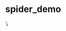 # spider_demo

￼ܻܻܻܻܻܻܻܻܻܻܻܻܻܻܻܻܻܻܻܻܻܻܻܻܻܻܻܻܻܻܻܻܻܻܻܻܻܻܻܻܻܻܻܻܻܻܻܻܻܻܻܻܻܻܻܻܻܻܻܻܻܻܻܻܻܻܻܻܻܻܻܻܻܻܻܻܻܻܻܻܻܻܻܻܻܻܻܻܻܻܻܻܻܻܻܻܻܻܻܻܻܻܻܻܻܻܻܻܻܻܻܻܻܻܻܻܻܻܻܻܻܻܻܻܻܻܻܻܻܻܻܻܻܻܻܻܻܻܻܻܻܻܻܻܻܻܻܻܻܻܻܻܻܻܻܻܻܻܻܻܻܻܻܻܻܻܻܻܻܻܻܻܻܻܻܻܻܻܻܻܻܻܻܻܻܻܻܻܻܻܻܻܻܻܻܻܻܻܻܻܻܻܻܻܻܻܻܻܻܻܻܻܻܻܻܻܻܻܻܻܻܻܻܻܻܻܻܻܻܻܻܻܻܻܻܻܻܻܻܻܻܻܻܻܻܻܻܻܻܻܻܻܻܻܻܻܻܻܻܻܻܻܻܻܻܻܻܻܻܻܻܻܻܻܻܻܻܻܻܻܻܻܻܻܻܻܻܻܻܻܻܻܻܻܻܻܻܻܻܻܻܻܻܻܻܻܻܻܻܻܻܻܻܻܻܻܻܻܻܻܻܻܻܻܻܻܻܻܻܻܻܻܻܻܻܻܻܻܻܻܻܻܻܻܻܻܻܻܻܻܻܻܻܻܻܻܻܻܻܻܻܻܻܻܻܻܻܻܻܻܻܻܻܻܻܻܻܻܻܻܻܻܻܻܻܻܻܻܻܻܻܻܻܻܻܻܻܻܻܻܻܻܻܻܻܻܻܻܻܻܻܻܻܻܻܻܻܻܻܻܻܻܻܻܻܻܻܻܻܻܻܻܻܻܻܻܻܻܻܻܻܻܻܻܻܻܻܻܻܻܻܻܻܻܻܻܻܻܻܻܻܻܻܻܻܻܻܻܻܻܻܻܻܻܻܻܻܻܻܻܻܻܻܻܻܻܻܻܻܻܻܻܻܻܻܻܻܻܻܻܻܻܻܻܻܻܻܻܻܻܻܻܻܻܻܻܻܻܻܻܻܻܻܻܻܻܻܻܻܻܻܻܻܻܻܻܻܻܻܻܻܻܻܻܻܻܻܻܻܻܻܻܻܻܻܻܻܻܻܻܻܻܻܻܻܻܻܻܻܻܻܻܻܻܻܻܻܻܻܻܻܻܻܻܻܻܻܻܻܻܻܻܻܻܻܻܻܻܻܻܻܻܻܻܻܻܻܻܻܻܻܻܻܻܻܻܻܻܻܻܻܻܻܻܻܻܻܻܻܻܻܻܻܻܻܻܻܻܻܻܻܻܻܻܻܻܻܻܻܻܻܻܻܻܻܻܻܻܻܻܻܻܻܻܻܻܻܻܻܻܻܻܻܻܻܻܻܻܻܻܻܻܻܻܻܻܻܻܻܻܻܻܻܻܻܻܻܻܻܻܻܻܻܻܻܻܻܻܻܻܻܻܻܻܻܻܻܻܻܻܻܻܻܻܻܻܻܻܻܻܻܻܻܻܻܻܻܻܻܻܻܻܻܻܻܻܻܻܻܻܻܻܻܻܻܻܻܻܻܻܻܻܻܻܻܻܻܻܻܻܻܻܻܻܻܻܻܻܻܻܻܻܻܻܻܻܻܻܻܻܻܻܻܻܻܻܻܻܻܻܻܻܻܻܻܻܻܻܻܻܻܻܻܻܻܻܻܻܻܻܻܻܻܻܻܻܻܻܻܻܻܻܻܻܻܻܻܻܻܻܻܻܻܻܻܻܻܻܻܻܻܻܻܻܻܻܻܻܻܻܻܻܻܻܻܻܻܻܻܻܻܻܻܻܻܻܻܻܻܻܻܻܻܻܻܻܻܻܻܻܻܻܻܻܻܻܻܻܻܻܻܻܻܻܻܻܻܻܻܻܻܻܻܻܻܻܻܻܻܻܻܻܻܻܻܻܻܻܻܻܻܻܻܻܻܻܻܻܻܻܻܻܻܻܻܻܻܻܻܻܻܻܻܻܻܻܻܻܻܻܻܻܻܻܻܻܻܻܻܻܻܻܻܻܻܻܻܻܻܻܻܻܻܻܻܻܻܻܻܻܻܻܻܻܻܻܻܻܻܻܻܻܻܻܻܻܻܻܻܻܻܻܻܻܻܻܻܻܻܻܻܻܻܻܻܻܻܻܻܻܻܻܻܻܻܻܻܻܻܻܻܻܻܻܻܻܻܻܻܻܻܻܻܻܻܻܻܻܻܻܻܻܻܻܻܻܻܻܻܻܻܻܻܻܻܻܻܻܻܻܻܻܻܻܻܻܻܻܻܻܻܻܻܻܻܻܻܻܻܻܻܻܻܻܻܻܻܻܻܻܻܻܻܻܻܻܻܻܻܻܻܻܻܻܻܻܻܻܻܻܻܻܻܻܻܻܻܻܻܻܻܻܻܻܻܻܻܻܻܻܻܻܻܻܻܻܻܻܻܻܻܻܻܻܻܻܻܻܻܻܻܻܻܻܻܻܻܻܻܻܻܻܻܻܻܻܻܻܻܻܻܻܻܻܻܻܻܻܻܻܻܻܻܻܻܻܻܻܻܻܻܻܻܻܻܻܻܻܻܻܻܻܻܻܻܻܻܻܻܻܻܻܻܻܻܻܻܻܻܻܻܻܻܻܻܻܻܻܻܻܻܻܻܻܻܻܻܻܻܻܻܻܻܻܻܻܻܻܻܻܻܻܻܻܻܻܻܻܻܻܻܻܻܻܻܻܻܻܻܻܻܻܻܻܻܻܻܻܻܻܻܻܻܻܻܻܻܻܻܻܻܻܻܻܻܻܻܻܻܻܻܻܻܻܻܻܻܻܻܻܻܻܻܻܻܻܻܻܻܻܻܻܻܻܻܻܻܻܻܻܻܻܻܻܻܻܻܻܻܻܻܻܻܻܻܻܻܻܻܻܻܻܻܻܻܻܻܻܻܻܻܻܻܻܻܻܻܻܻܻܻܻܻܻܻܻܻܻܻܻܻܻܻܻܻܻܻܻܻܻܻܻܻܻܻܻܻܻܻܻܻܻܻܻܻܻܻܻܻܻܻܻܻܻܻܻܻܻܻܻܻܻܻܻܻܻܻܻܻܻܻܻܻܻܻܻܻܻܻܻܻܻܻܻܻܻܻܻܻܻܻܻܻܻܻܻܻܻܻܻܻܻܻܻܻܻܻܻܻܻܻܻܻܻܻܻܻܻܻܻܻܻܻܻܻܻܻܻܻܻܻܻܻܻܻܻܻܻܻܻܻܻܻܻܻܻܻܻܻܻܻܻܻܻܻܻܻܻܻܻܻܻܻܻܻܻܻܻܻܻܻܻܻܻܻܻܻܻܻܻܻܻܻܻܻܻܻܻܻܻܻܻܻܻܻܻܻܻܻܻܻܻܻܻܻܻܻܻܻܻܻܻܻܻܻܻܻܻܻܻܻܻܻܻܻܻܻܻܻܻܻܻܻܻܻܻܻܻܻܻܻܻܻܻܻܻܻܻܻܻܻܻܻܻܻܻܻܻܻܻܻܻܻܻܻܻܻܻܻܻܻܻܻܻܻܻܻܻܻܻܻܻܻܻܻܻܻܻܻܻܻܻܻܻܻܻܻܻܻܻܻܻܻܻܻܻܻܻܻܻܻܻܻܻܻܻܻܻܻܻܻܻܻܻܻܻܻܻܻܻܻܻܻܻܻܻܻܻܻܻܻܻܻܻܻܻܻܻܻܻܻܻܻܻܻܻܻܻܻܻܻܻܻܻܻܻܻܻܻܻܻܻܻܻܻܻܻܻܻܻܻܻܻܻܻܻܻܻܻܻܻܻܻܻܻܻܻܻܻܻܻܻܻܻܻܻܻܻܻܻܻܻܻܻܻܻܻܻܻܻܻܻܻܻܻܻܻܻܻܻܻܻܻܻܻܻܻܻܻܻܻܻܻܻܻܻܻܻܻܻܻܻܻܻܻܻܻܻܻܻܻܻܻܻܻܻܻܻܻܻܻܻܻܻܻܻܻܻܻܻܻܻܻܻܻܻܻܻܻܻܻܻܻܻܻܻܻܻܻܻܻܻܻܻܻܻܻܻܻܻܻܻܻܻܻܻܻܻܻܻܻܻܻܻܻܻܻܻܻܻܻܻܻܻܻܻܻܻܻܻܻܻܻܻܻܻܻܻܻܻܻܻܻܻܻܻܻܻܻܻܻܻܻܻܻܻܻܻܻܻܻܻܻܻܻܻܻܻܻܻܻܻܻܻܻܻܻܻܻܻܻܻܻܻܻܻܻܻܻܻܻܻܻܻܻܻܻܻܻܻܻܻܻܻܻܻܻܻܻܻܻܻܻܻܻܻܻܻܻܻܻܻܻܻܻܻܻܻܻܻܻܻܻܻܻܻܻܻܻܻܻܻܻܻܻܻܻܻܻܻܻܻܻܻܻܻܻܻܻܻܻܻܻܻܻܻܻܻܻܻܻܻܻܻܻܻܻܻܻܻܻܻܻܻܻܻܻܻܻܻܻܻܻܻܻܻܻܻܻܻܻܻܻܻܻܻܻܻܻܻܻܻܻܻܻܻܻܻܻܻܻܻܻܻܻܻܻܻܻܻܻܻܻܻܻܻܻܻܻܻܻܻܻܻܻܻܻܻܻܻܻܻܻܻܻܻܻܻܻܻܻܻܻܻܻܻܻܻܻܻܻܻܻܻܻܻܻܻܻܻܻܻܻܻܻܻܻܻܻܻܻܻܻܻܻܻܻܻܻܻܻܻܻܻܻܻܻܻܻܻܻܻܻܻܻܻܻܻܻܻܻܻܻܻܻܻܻܻܻܻܻܻܻܻܻܻܻܻܻܻܻܻܻܻܻܻܻܻܻܻܻܻܻܻܻܻܻܻܻܻܻܻܻܻܻܻܻܻܻܻܻܻܻܻܻܻܻܻܻܻܻܻܻܻܻܻܻܻܻܻܻܻܻܻܻܻܻܻܻܻܻܻܻܻܻܻܻܻܻܻܻܻܻܻܻܻܻܻܻܻܻܻܻܻܻܻܻܻܻܻܻܻܻܻܻܻܻܻܻܻܻܻܻܻܻܻܻܻܻܻܻܻܻܻܻܻܻܻܻܻܻܻܻܻܻܻܻܻܻܻܻܻܻܻܻܻܻܻܻܻܻܻܻܻܻܻܻܻܻܻܻܻܻܻܻܻܻܻܻܻܻܻܻܻܻܻܻܻܻܻܻܻܻܻܻܻܻܻܻܻܻܻܻܻܻܻܻܻܻܻܻܻܻܻܻܻܻܻܻܻܻܻܻܻܻܻܻܻܻܻܻܻܻܻܻܻܻܻܻܻܻܻܻܻܻܻܻܻܻܻܻܻܻܻܻܻܻܻܻܻܻܻܻܻܻܻܻܻܻܻܻܻܻܻܻܻܻܻܻܻܻܻܻܻܻܻܻܻܻܻܻܻܻܻܻܻܻܻܻܻܻܻܻܻܻܻܻܻܻܻܻܻܻܻܻܻܻܻܻܻܻܻܻܻܻܻܻܻܻܻܻܻܻܻܻܻܻܻܻܻܻܻܻܻܻܻܻܻܻܻܻܻܻܻܻܻܻܻܻܻܻܻܻܻܻܻܻܻܻܻܻܻܻܻܻܻܻܻܻܻܻܻܻܻܻܻܻܻܻܻܻܻܻܻܻܻܻܻܻܻܻܻܻܻܻܻܻܻܻܻܻܻܻܻܻܻܻܻܻܻܻܻܻܻܻܻܻܻܻܻܻܻܻܻܻܻܻܻܻܻܻܻܻܻܻܻܻܻܻܻܻܻܻܻܻܻܻܻܻܻܻܻܻܻܻܻܻܻܻܻܻܻܻܻܻܻܻܻܻܻܻܻܻܻܻܻܻܻܻܻܻܻܻܻܻܻܻܻܻܻܻܻܻܻܻܻܻܻܻܻܻܻܻܻܻܻܻܻܻܻܻܻܻܻܻܻܻܻܻܻܻܻܻܻܻܻܻܻܻܻܻܻܻܻܻܻܻܻܻܻܻܻܻܻܻܻܻܻܻܻܻܻܻܻܻܻܻܻܻܻܻܻܻܻܻܻܻܻܻܻܻܻܻܻܻܻܻܻܻܻܻܻܻܻܻܻܻܻܻܻܻܻܻܻܻܻܻܻܻܻܻܻܻܻܻܻܻܻܻܻܻܻܻܻܻܻܻܻܻܻܻܻܻܻܻܻܻܻܻܻܻܻܻܻܻܻܻܻܻܻܻܻܻܻܻܻܻܻܻܻܻܻܻܻܻܻܻܻܻܻܻܻܻܻܻܻܻܻܻܻܻܻܻܻܻܻܻܻܻܻܻܻܻܻܻܻܻܻܻܻܻܻܻܻܻܻܻܻܻܻܻܻܻܻܻܻܻܻܻܻܻܻܻܻܻܻܻܻܻܻܻܻܻܻܻܻܻܻܻܻܻܻܻܻܻܻܻܻܻܻܻܻܻܻܻܻܻܻܻܻܻܻܻܻܻܻܻܻܻܻܻܻܻܻܻܻܻܻܻܻܻܻܻܻܻܻܻܻܻܻܻܻܻܻܻܻܻܻܻܻܻܻܻܻܻܻܻܻܻܻܻܻܻܻܻܻܻܻܻܻܻܻܻܻܻܻܻܻܻܻܻܻܻܻܻܻܻܻܻܻܻܻܻܻܻܻܻܻܻܻܻܻܻܻܻܻܻܻܻܻܻܻܻܻܻܻܻܻܻܻܻܻܻܻܻܻܻܻܻܻܻܻܻܻܻܻܻܻܻܻܻܻܻܻܻܻܻܻܻܻܻܻܻܻܻܻܻܻܻܻܻܻܻܻܻܻܻܻܻܻܻܻܻܻܻܻܻܻܻܻܻܻܻܻܻܻܻܻܻܻܻܻܻܻܻܻܻܻܻܻܻܻܻܻܻܻܻܻܻܻܻܻܻܻܻܻܻܻܻܻܻܻܻܻܻܻܻܻܻܻܻܻܻܻܻܻܻܻܻܻܻܻܻܻܻܻܻܻܻܻܻܻܻܻܻܻܻܻܻܻܻܻܻܻܻܻܻܻܻܻܻܻܻܻܻܻܻܻܻܻܻܻܻܻܻܻܻܻܻܻܻܻܻܻܻܻܻܻܻܻܻܻܻܻܻܻܻܻܻܻܻܻܻܻܻܻܻܻܻܻܻܻܻܻܻܻܻܻܻܻܻܻܻܻܻܻܻܻܻܻܻܻܻܻܻܻܻܻܻܻܻܻܻܻܻܻܻܻܻܻܻܻܻܻܻܻܻܻܻܻܻܻܻܻܻܻܻܻܻܻܻܻܻܻܻܻܻܻܻܻܻܻܻܻܻܻܻܻܻܻܻܻܻܻܻܻܻܻܻܻܻܻܻܻܻܻܻܻܻܻܻܻܻܻܻܻܻܻܻܻܻܻܻܻܻܻܻܻܻܻܻܻܻܻܻܻܻܻܻܻܻܻܻܻܻܻܻܻܻܻܻܻܻܻܻܻܻܻܻܻܻܻܻܻܻܻܻܻܻܻܻܻܻܻܻܻܻܻܻܻܻܻܻܻܻܻܻܻܻܻܻܻܻܻܻܻܻܻܻܻܻܻܻܻܻܻܻܻܻܻܻܻܻܻܻܻܻܻܻܻܻܻܻܻܻܻܻܻܻܻܻܻܻܻܻܻܻܻܻܻܻܻܻܻܻܻܻܻܻܻܻܻܻܻܻܻܻܻܻܻܻܻܻܻܻܻܻܻܻܻܻܻܻܻܻܻܻܻܻܻܻܻܻܻܻܻܻܻܻܻܻܻܻܻܻܻܻܻܻܻܻܻܻܻܻܻܻܻܻܻܻܻܻܻܻܻܻܻܻܻܻܻܻܻܻܻܻܻܻܻܻܻܻܻܻܻܻܻܻܻܻܻܻܻܻܻܻܻܻܻܻܻܻܻܻܻܻܻܻܻܻܻܻܻܻܻܻܻܻܻܻܻܻܻܻܻܻܻܻܻܻܻܻܻܻܻܻܻܻܻܻܻܻܻܻܻܻܻܻܻܻܻܻܻܻܻܻܻܻܻܻܻܻܻܻܻܻܻܻܻܻܻܻܻܻܻܻܻܻܻܻܻܻܻܻܻܻܻܻܻܻܻܻܻܻܻܻܻܻܻܻܻܻܻܻܻܻܻܻܻܻܻܻܻܻܻܻܻܻܻܻܻܻܻܻܻܻܻܻܻܻܻܻܻܻܻܻܻܻܻܻܻܻܻܻܻܻܻܻܻܻܻܻܻܻܻܻܻܻܻܻܻܻܻܻܻܻܻܻܻܻܻܻܻܻܻܻܻܻܻܻܻܻܻܻܻܻܻܻܻܻܻܻܻܻܻܻܻܻܻܻܻܻܻܻܻܻܻܻܻܻܻܻܻܻܻܻܻܻܻܻܻܻܻܻܻܻܻܻܻܻܻܻܻܻܻܻܻܻܻܻܻܻܻܻܻܻܻܻܻܻܻܻܻܻܻܻܻܻܻܻܻܻܻܻܻܻܻܻܻܻܻܻܻܻܻܻܻܻܻܻܻܻܻܻܻܻܻܻܻܻܻܻܻܻܻܻܻܻܻܻܻܻܻܻܻܻܻܻܻܻܻܻܻܻܻܻܻܻܻܻܻܻܻܻܻܻܻܻܻܻܻܻܻܻܻܻܻܻܻܻܻܻܻܻܻܻܻܻܻܻܻܻܻܻܻܻܻܻܻܻܻܻܻܻܻܻܻܻܻܻܻܻܻܻܻܻܻܻܻܻܻܻܻܻܻܻܻܻܻܻܻܻܻܻܻܻܻܻܻܻܻܻܻܻܻܻܻܻܻܻܻܻܻܻܻܻܻܻܻܻܻܻܻܻܻܻܻܻܻܻܻܻܻܻܻܻܻܻܻܻܻܻܻܻܻܻܻܻܻܻܻܻܻܻܻܻܻܻܻܻܻܻܻܻܻܻܻܻܻܻܻܻܻܻܻܻܻܻܻܻܻܻܻܻܻܻܻܻܻܻܻܻܻܻܻܻܻܻܻܻܻܻܻܻܻܻܻܻܻܻܻܻܻܻܻܻܻܻܻܻܻܻܻܻܻܻܻܻܻܻܻܻܻܻܻܻܻܻܻܻܻܻܻܻܻܻܻܻܻܻܻܻܻܻܻܻܻܻܻܻܻܻܻܻܻܻܻܻܻܻܻܻܻܻܻܻܻܻܻܻܻܻܻܻܻܻܻܻܻܻܻܻܻܻܻܻܻܻܻܻܻܻܻܻܻܻܻܻܻܻܻܻܻܻܻܻܻܻܻܻܻܻܻܻܻܻܻܻܻܻܻܻܻܻܻܻܻܻܻܻܻܻܻܻܻܻܻܻܻܻܻܻܻܻܻܻܻܻܻܻܻܻܻܻܻܻܻܻܻܻܻܻܻܻܻܻܻܻܻܻܻܻܻܻܻܻܻܻܻܻܻܻܻܻܻܻܻܻܻܻܻܻܻܻܻܻܻܻܻܻܻܻܻܻܻܻܻܻܻܻܻܻܻܻܻܻܻܻܻܻܻܻܻܻܻܻܻܻܻܻܻܻܻܻܻܻܻܻܻܻܻܻܻܻܻܻܻܻܻܻܻܻܻܻܻܻܻܻܻܻܻܻܻܻܻܻܻܻܻܻܻܻܻܻܻܻܻܻܻܻܻܻܻܻܻܻܻܻܻܻܻܻܻܻܻܻܻܻܻܻܻܻܻܻܻܻܻܻܻܻܻܻܻܻܻܻܻܻܻܻܻܻܻܻܻܻܻܻܻܻܻܻܻܻܻܻܻܻܻܻܻܻܻܻܻܻܻܻܻܻܻܻܻܻܻܻܻܻܻܻܻܻܻܻܻܻܻܻܻܻܻܻܻܻܻܻܻܻܻܻܻܻܻܻܻܻܻܻܻܻܻܻܻܻܻܻܻܻܻܻܻܻܻܻܻܻܻܻܻܻܻܻܻܻܻܻܻܻܻܻܻܻܻܻܻܻܻܻܻܻܻܻܻܻܻܻܻܻܻܻܻܻܻܻܻܻܻܻܻܻܻܻܻܻܻܻܻܻܻܻܻܻܻܻܻܻܻܻܻܻܻܻܻܻܻܻܻܻܻܻܻܻܻܻܻܻܻܻܻܻܻܻܻܻܻܻܻܻܻܻܻܻܻܻܻܻܻܻܻܻܻܻܻܻܻܻܻܻܻܻܻܻܻܻܻܻܻܻܻܻܻܻܻܻܻܻܻܻܻܻܻܻܻܻܻܻܻܻܻܻܻܻܻܻܻܻܻܻܻܻܻܻܻܻܻܻܻܻܻܻܻܻܻܻܻܻܻܻܻܻܻܻܻܻܻܻܻܻܻܻܻܻܻܻܻܻܻܻܻܻܻܻܻܻܻܻܻܻܻܻܻܻܻܻܻܻܻܻܻܻܻܻܻܻܻܻܻܻܻܻܻܻܻܻܻܻܻܻܻܻܻܻܻܻܻܻܻܻܻܻܻܻܻܻܻܻܻܻܻܻܻܻܻܻܻܻܻܻܻܻܻܻܻܻܻܻܻܻܻܻܻܻܻܻܻܻܻܻܻܻܻܻܻܻܻܻܻܻܻܻܻܻܻܻܻܻܻܻܻܻܻܻܻܻܻܻܻܻܻܻܻܻܻܻܻܻܻܻܻܻܻܻܻܻܻܻܻܻܻܻܻܻܻܻܻܻܻܻܻܻܻܻܻܻܻܻܻܻܻܻܻܻܻܻܻܻܻܻܻܻܻܻܻܻܻܻܻܻܻܻܻܻܻܻܻܻܻܻܻܻܻܻܻܻܻܻܻܻܻܻܻܻܻܻܻܻܻܻܻܻܻܻܻܻܻܻܻܻܻܻܻܻܻܻܻܻܻܻܻܻܻܻܻܻܻܻܻܻܻܻܻܻܻܻܻܻܻܻܻܻܻܻܻܻܻܻܻܻܻܻܻܻܻܻܻܻܻܻܻܻܻܻܻܻܻܻܻܻܻܻܻܻܻܻܻܻܻܻܻܻܻܻܻܻܻܻܻܻܻܻܻܻܻܻܻܻܻܻܻܻܻܻܻܻܻܻܻܻܻܻܻܻܻܻܻܻܻܻܻܻܻܻܻܻܻܻܻܻܻܻܻܻܻܻܻܻܻܻܻܻܻܻܻܻܻܻܻܻܻܻܻܻܻܻܻܻܻܻܻܻܻܻܻܻܻܻܻܻܻܻܻܻܻܻܻܻܻܻܻܻܻܻܻܻܻܻܻܻܻܻܻܻܻܻܻܻܻܻܻܻܻܻܻܻܻܻܻܻܻܻܻܻܻܻܻܻܻܻܻܻܻܻܻܻܻܻܻܻܻܻܻܻܻܻܻܻܻܻܻܻܻܻܻܻܻܻܻܻܻܻܻܻܻܻܻܻܻܻܻܻܻܻܻܻܻܻܻܻܻܻܻܻܻܻܻܻܻܻܻܻܻܻܻܻܻܻܻܻܻܻܻܻܻܻܻܻܻܻܻܻܻܻܻܻܻܻܻܻܻܻܻܻܻܻܻܻܻܻܻܻܻܻܻܻܻܻܻܻܻܻܻܻܻܻܻܻܻܻܻܻܻܻܻܻܻܻܻܻܻܻܻܻܻܻܻܻܻܻܻܻܻܻܻܻܻܻܻܻܻܻܻܻܻܻܻܻܻܻܻܻܻܻܻܻܻܻܻܻܻܻܻܻܻܻܻܻܻܻܻܻܻܻܻܻܻܻܻܻܻܻܻܻܻܻܻܻܻܻܻܻܻܻܻܻܻܻܻܻܻܻܻܻܻܻܻܻܻܻܻܻܻܻܻܻܻܻܻܻܻܻܻܻܻܻܻܻܻܻܻܻܻܻܻܻܻܻܻܻܻܻܻܻܻܻܻܻܻܻܻܻܻܻܻܻܻܻܻܻܻܻܻܻܻܻܻܻܻܻܻܻܻܻܻܻܻܻܻܻܻܻܻܻܻܻܻܻܻܻܻܻܻܻܻܻܻܻܻܻܻܻܻܻܻܻܻܻܻܻܻܻܻܻܻܻܻܻܻܻܻܻܻܻܻܻܻܻܻܻܻܻܻܻܻܻܻܻܻܻܻܻܻܻܻܻܻܻܻܻܻܻܻܻܻܻܻܻܻܻܻܻܻܻܻܻܻܻܻܻܻܻܻܻܻܻܻܻܻܻܻܻܻܻܻܻܻܻܻܻܻܻܻܻܻܻܻܻܻܻܻܻܻܻܻܻܻܻܻܻܻܻܻܻܻܻܻܻܻܻܻܻܻܻܻܻܻܻܻܻܻܻܻܻܻܻܻܻܻܻܻܻܻܻܻܻܻܻܻܻܻܻܻܻܻܻܻܻܻܻܻܻܻܻܻܻܻܻܻܻܻܻܻܻܻܻܻܻܻܻܻܻܻܻܻܻܻܻܻܻܻܻܻܻܻܻܻܻܻܻܻܻܻܻܻܻܻܻܻܻܻܻܻܻܻܻܻܻܻܻܻܻܻܻܻܻܻܻܻܻܻܻܻܻܻܻܻܻܻܻܻܻܻܻܻܻܻܻܻܻܻܻܻܻܻܻܻܻܻܻܻܻܻܻܻܻܻܻܻܻܻܻܻܻܻܻܻܻܻܻܻܻܻܻܻܻܻܻܻܻܻܻܻܻܻܻܻܻܻܻܻܻܻܻܻܻܻܻܻܻܻܻܻܻܻܻܻܻܻܻܻܻܻܻܻܻܻܻܻܻܻܻܻܻܻܻܻܻܻܻܻܻܻܻܻܻܻܻܻܻܻܻܻܻܻܻܻܻܻܻܻܻܻܻܻܻܻܻܻܻܻܻܻܻܻܻܻܻܻܻܻܻܻܻܻܻܻܻܻܻܻܻܻܻܻܻܻܻܻܻܻܻܻܻܻܻܻܻܻܻܻܻܻܻܻܻܻܻܻܻܻܻܻܻܻܻܻܻܻܻܻܻܻܻܻܻܻܻܻܻܻܻܻܻܻܻܻܻܻܻܻܻܻܻܻܻܻܻܻܻܻܻܻܻܻܻܻܻܻܻܻܻܻܻܻܻܻܻܻܻܻܻܻܻܻܻܻܻܻܻܻܻܻܻܻܻܻܻܻܻܻܻܻܻܻܻܻܻܻܻܻܻܻܻܻܻܻܻܻܻܻܻܻܻܻܻܻܻܻܻܻܻܻܻܻܻܻܻܻܻܻܻܻܻܻܻܻܻܻܻܻܻܻܻܻܻܻܻܻܻܻܻܻܻܻܻܻܻܻܻܻܻܻܻܻܻܻܻܻܻܻܻܻܻܻܻܻܻܻܻܻܻܻܻܻܻܻܻܻܻܻܻܻܻܻܻܻܻܻܻܻܻܻܻܻܻܻܻܻܻܻܻܻܻܻܻܻܻܻܻܻܻܻܻܻܻܻܻܻܻܻܻܻܻܻܻܻܻܻܻܻܻܻܻܻܻܻܻܻܻܻܻܻܻܻܻܻܻܻܻܻܻܻܻܻܻܻܻܻܻܻܻܻܻܻܻܻܻܻܻܻܻܻܻܻܻܻܻܻܻܻܻܻܻܻܻܻܻܻܻܻܻܻܻܻܻܻܻܻܻܻܻܻܻܻܻܻܻܻܻܻܻܻܻܻܻܻܻܻܻܻܻܻܻܻܻܻܻܻܻܻܻܻܻܻܻܻܻܻܻܻܻܻܻܻܻܻܻܻܻܻܻܻܻܻܻܻܻܻܻܻܻܻܻܻܻܻܻܻܻܻܻܻܻܻܻܻܻܻܻܻܻܻܻܻܻܻܻܻܻܻܻܻܻܻܻܻܻܻܻܻܻܻܻܻܻܻܻܻܻܻܻܻܻܻܻܻܻܻܻܻܻܻܻܻܻܻܻܻܻܻܻܻܻܻܻܻܻܻܻܻܻܻܻܻܻܻܻܻܻܻܻܻܻܻܻܻܻܻܻܻܻܻܻܻܻܻܻܻܻܻܻܻܻܻܻܻܻܻܻܻܻܻܻܻܻܻܻܻܻܻܻܻܻܻܻܻܻܻܻܻܻܻܻܻܻܻܻܻܻܻܻܻܻܻܻܻܻܻܻܻܻܻܻܻܻܻܻܻܻܻܻܻܻܻܻܻܻܻܻܻܻܻܻܻܻܻܻܻܻܻܻܻܻܻܻܻܻܻܻܻܻܻܻܻܻܻܻܻܻܻܻܻܻܻܻܻܻܻܻܻܻܻܻܻܻܻܻܻܻܻܻܻܻܻܻܻܻܻܻܻܻܻܻܻܻܻܻܻܻܻܻܻܻܻܻܻܻܻܻܻܻܻܻܻܻܻܻܻܻܻܻܻܻܻܻܻܻܻܻܻܻܻܻܻܻܻܻܻܻܻܻܻܻܻܻܻܻܻܻܻܻܻܻܻܻܻܻܻܻܻܻܻܻܻܻܻܻܻܻܻܻܻܻܻܻܻܻܻܻܻܻܻܻܻܻܻܻܻܻܻܻܻܻܻܻܻܻܻܻܻܻܻܻܻܻܻܻܻܻܻܻܻܻܻܻܻܻܻܻܻܻܻܻܻܻܻܻܻܻܻܻܻܻܻܻܻܻܻܻܻܻܻܻܻܻܻܻܻܻܻܻܻܻܻܻܻܻܻܻܻܻܻܻܻܻܻܻܻܻܻܻܻܻܻܻܻܻܻܻܻܻܻܻܻܻܻܻܻܻܻܻܻܻܻܻܻܻܻܻܻܻܻܻܻܻܻܻܻܻܻܻܻܻܻܻܻܻܻܻܻܻܻܻܻܻܻܻܻܻܻܻܻܻܻܻܻܻܻܻܻܻܻܻܻܻܻܻܻܻܻܻܻܻܻܻܻܻܻܻܻܻܻܻܻܻܻܻܻܻܻܻܻܻܻܻܻܻܻܻܻܻܻܻܻܻܻܻܻܻܻܻܻܻܻܻܻܻܻܻܻܻܻܻܻܻܻܻܻܻܻܻܻܻܻܻܻܻܻܻܻܻܻܻܻܻܻܻܻܻܻܻܻܻܻܻܻܻܻܻܻܻܻܻܻܻܻܻܻܻܻܻܻܻܻܻܻܻܻܻܻܻܻܻܻܻܻܻܻܻܻܻܻܻܻܻܻܻܻܻܻܻܻܻܻܻܻܻܻܻܻܻܻܻܻܻܻܻܻܻܻܻܻܻܻܻܻܻܻܻܻܻܻܻܻܻܻܻܻܻܻܻܻܻܻܻܻܻܻܻܻܻܻܻܻܻܻܻܻܻܻܻܻܻܻܻܻܻܻܻܻܻܻܻܻܻܻܻܻܻܻܻܻܻܻܻܻܻܻܻܻܻܻܻܻܻܻܻܻܻܻܻܻܻܻܻܻܻܻܻܻܻܻܻܻܻܻܻܻܻܻܻܻܻܻܻܻܻܻܻܻܻܻܻܻܻܻܻܻܻܻܻܻܻܻܻܻܻܻܻܻܻܻܻܻܻܻܻܻܻܻܻܻܻܻܻܻܻܻܻܻܻܻܻܻܻܻܻܻܻܻܻܻܻܻܻܻܻܻܻܻܻܻܻܻܻܻܻܻܻܻܻܻܻܻܻܻܻܻܻܻܻܻܻܻܻܻܻܻܻܻܻܻܻܻܻܻܻܻܻܻܻܻܻܻܻܻܻܻܻܻܻܻܻܻܻܻܻܻܻܻܻܻܻܻܻܻܻܻܻܻܻܻܻܻܻܻܻܻܻܻܻܻܻܻܻܻܻܻܻܻܻܻܻܻܻܻܻܻܻܻܻܻܻܻܻܻܻܻܻܻܻܻܻܻܻܻܻܻܻܻܻܻܻܻܻܻܻܻܻܻܻܻܻܻܻܻܻܻܻܻܻܻܻܻܻܻܻܻܻܻܻܻܻܻܻܻܻܻܻܻܻܻܻܻܻܻܻܻܻܻܻܻܻܻܻܻܻܻܻܻܻܻܻܻܻܻܻܻܻܻܻܻܻܻܻܻܻܻܻܻܻܻܻܻܻܻܻܻܻܻܻܻܻܻܻܻܻܻܻܻܻܻܻܻܻܻܻܻܻܻܻܻܻܻܻܻܻܻܻܻܻܻܻܻܻܻܻܻܻܻܻܻܻܻܻܻܻܻܻܻܻܻܻܻܻܻܻܻܻܻܻܻܻܻܻܻܻܻܻܻܻܻܻܻܻܻܻܻܻܻܻܻܻܻܻܻܻܻܻܻܻܻܻܻܻܻܻܻܻܻܻܻܻܻܻܻܻܻܻܻܻܻܻܻܻܻܻܻܻܻܻܻܻܻܻܻܻܻܻܻܻܻܻܻܻܻܻܻܻܻܻܻܻܻܻܻܻܻܻܻܻܻܻܻܻܻܻܻܻܻܻܻܻܻܻܻܻܻܻܻܻܻܻܻܻܻܻܻܻܻܻܻܻܻܻܻܻܻܻܻܻܻܻܻܻܻܻܻܻܻܻܻܻܻܻܻܻܻܻܻܻܻܻܻܻܻܻܻܻܻܻܻܻܻܻܻܻܻܻܻܻܻܻܻܻܻܻܻܻܻܻܻܻܻܻܻܻܻܻܻܻܻܻܻܻܻܻܻܻܻܻܻܻܻܻܻܻܻܻܻܻܻܻܻܻܻܻܻܻܻܻܻܻܻܻܻܻܻܻܻܻܻܻܻܻܻܻܻܻܻܻܻܻܻܻܻܻܻܻܻܻܻܻܻܻܻܻܻܻܻܻܻܻܻܻܻܻܻܻܻܻܻܻܻܻܻܻܻܻܻܻܻܻܻܻܻܻܻܻܻܻܻܻܻܻܻܻܻܻܻܻܻܻܻܻܻܻܻܻܻܻܻܻܻܻܻܻܻܻܻܻܻܻܻܻܻܻܻܻܻܻܻܻܻܻܻܻܻܻܻܻܻܻܻܻܻܻܻܻܻܻܻܻܻܻܻܻܻܻܻܻܻܻܻܻܻܻܻܻܻܻܻܻܻܻܻܻܻܻܻܻܻܻܻܻܻܻܻܻܻܻܻܻܻܻܻܻܻܻܻܻܻܻܻܻܻܻܻܻܻܻܻܻܻܻܻܻܻܻܻܻܻܻܻܻܻܻܻܻܻܻܻܻܻܻܻܻܻܻܻܻܻܻܻܻܻܻܻܻܻܻܻܻܻܻܻܻܻܻܻܻܻܻܻܻܻܻܻܻܻܻܻܻܻܻܻܻܻܻܻܻܻܻܻܻܻܻܻܻܻܻܻܻܻܻܻܻܻܻܻܻܻܻܻܻܻܻܻܻܻܻܻܻܻܻܻܻܻܻܻܻܻܻܻܻܻܻܻܻܻܻܻܻܻܻܻܻܻܻܻܻܻܻܻܻܻܻܻܻܻܻܻܻܻܻܻܻܻܻܻܻܻܻܻܻܻܻܻܻܻܻܻܻܻܻܻܻܻܻܻܻܻܻܻܻܻܻܻܻܻܻܻܻܻܻܻܻܻܻܻܻܻܻܻܻܻܻܻܻܻܻܻܻܻܻܻܻܻܻܻܻܻܻܻܻܻܻܻܻܻܻܻܻܻܻܻܻܻܻܻܻܻܻܻܻܻܻܻܻܻܻܻܻܻܻܻܻܻܻܻܻܻܻܻܻܻܻܻܻܻܻܻܻܻܻܻܻܻܻܻܻܻܻܻܻܻܻܻܻܻܻܻܻܻܻܻܻܻܻܻܻܻܻܻܻܻܻܻܻܻܻܻܻܻ
